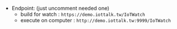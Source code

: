 * Endpoint: (just uncomment needed one)
    * build for watch : `https://demo.iottalk.tw/IoTWatch` 
    * execute on computer : `http://demo.iottalk.tw:9999/IoTWatch` 
